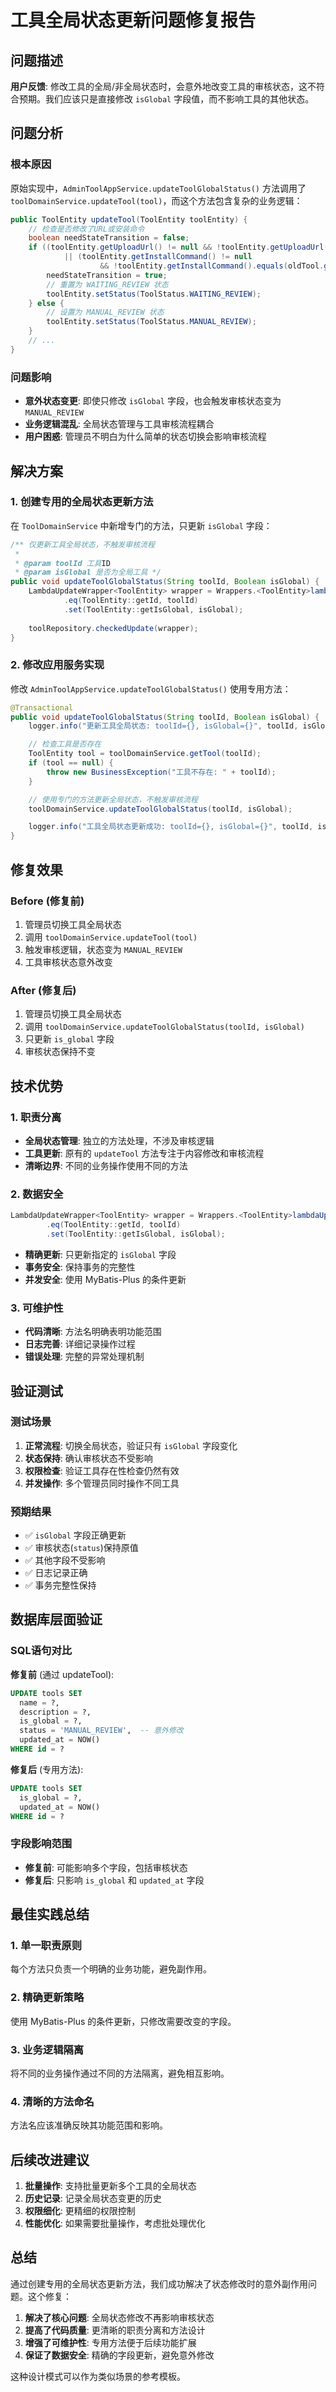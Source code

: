# 工具全局状态更新问题修复报告

## 问题描述

**用户反馈**: 修改工具的全局/非全局状态时，会意外地改变工具的审核状态，这不符合预期。我们应该只是直接修改 `isGlobal` 字段值，而不影响工具的其他状态。

## 问题分析

### 根本原因
原始实现中，`AdminToolAppService.updateToolGlobalStatus()` 方法调用了 `toolDomainService.updateTool(tool)`，而这个方法包含复杂的业务逻辑：

```java
public ToolEntity updateTool(ToolEntity toolEntity) {
    // 检查是否修改了URL或安装命令
    boolean needStateTransition = false;
    if ((toolEntity.getUploadUrl() != null && !toolEntity.getUploadUrl().equals(oldTool.getUploadUrl()))
            || (toolEntity.getInstallCommand() != null
                    && !toolEntity.getInstallCommand().equals(oldTool.getInstallCommand()))) {
        needStateTransition = true;
        // 重置为 WAITING_REVIEW 状态
        toolEntity.setStatus(ToolStatus.WAITING_REVIEW);
    } else {
        // 设置为 MANUAL_REVIEW 状态
        toolEntity.setStatus(ToolStatus.MANUAL_REVIEW);
    }
    // ...
}
```

### 问题影响
- **意外状态变更**: 即使只修改 `isGlobal` 字段，也会触发审核状态变为 `MANUAL_REVIEW`
- **业务逻辑混乱**: 全局状态管理与工具审核流程耦合
- **用户困惑**: 管理员不明白为什么简单的状态切换会影响审核流程

## 解决方案

### 1. 创建专用的全局状态更新方法

在 `ToolDomainService` 中新增专门的方法，只更新 `isGlobal` 字段：

```java
/** 仅更新工具全局状态，不触发审核流程
 * 
 * @param toolId 工具ID
 * @param isGlobal 是否为全局工具 */
public void updateToolGlobalStatus(String toolId, Boolean isGlobal) {
    LambdaUpdateWrapper<ToolEntity> wrapper = Wrappers.<ToolEntity>lambdaUpdate()
            .eq(ToolEntity::getId, toolId)
            .set(ToolEntity::getIsGlobal, isGlobal);
    
    toolRepository.checkedUpdate(wrapper);
}
```

### 2. 修改应用服务实现

修改 `AdminToolAppService.updateToolGlobalStatus()` 使用专用方法：

```java
@Transactional
public void updateToolGlobalStatus(String toolId, Boolean isGlobal) {
    logger.info("更新工具全局状态: toolId={}, isGlobal={}", toolId, isGlobal);

    // 检查工具是否存在
    ToolEntity tool = toolDomainService.getTool(toolId);
    if (tool == null) {
        throw new BusinessException("工具不存在: " + toolId);
    }

    // 使用专门的方法更新全局状态，不触发审核流程
    toolDomainService.updateToolGlobalStatus(toolId, isGlobal);

    logger.info("工具全局状态更新成功: toolId={}, isGlobal={}", toolId, isGlobal);
}
```

## 修复效果

### Before (修复前)
1. 管理员切换工具全局状态
2. 调用 `toolDomainService.updateTool(tool)`
3. 触发审核逻辑，状态变为 `MANUAL_REVIEW`
4. 工具审核状态意外改变

### After (修复后)
1. 管理员切换工具全局状态
2. 调用 `toolDomainService.updateToolGlobalStatus(toolId, isGlobal)`
3. 只更新 `is_global` 字段
4. 审核状态保持不变

## 技术优势

### 1. 职责分离
- **全局状态管理**: 独立的方法处理，不涉及审核逻辑
- **工具更新**: 原有的 `updateTool` 方法专注于内容修改和审核流程
- **清晰边界**: 不同的业务操作使用不同的方法

### 2. 数据安全
```java
LambdaUpdateWrapper<ToolEntity> wrapper = Wrappers.<ToolEntity>lambdaUpdate()
        .eq(ToolEntity::getId, toolId)
        .set(ToolEntity::getIsGlobal, isGlobal);
```
- **精确更新**: 只更新指定的 `isGlobal` 字段
- **事务安全**: 保持事务的完整性
- **并发安全**: 使用 MyBatis-Plus 的条件更新

### 3. 可维护性
- **代码清晰**: 方法名明确表明功能范围
- **日志完善**: 详细记录操作过程
- **错误处理**: 完整的异常处理机制

## 验证测试

### 测试场景
1. **正常流程**: 切换全局状态，验证只有 `isGlobal` 字段变化
2. **状态保持**: 确认审核状态不受影响
3. **权限检查**: 验证工具存在性检查仍然有效
4. **并发操作**: 多个管理员同时操作不同工具

### 预期结果
- ✅ `isGlobal` 字段正确更新
- ✅ 审核状态(`status`)保持原值
- ✅ 其他字段不受影响
- ✅ 日志记录正确
- ✅ 事务完整性保持

## 数据库层面验证

### SQL语句对比

**修复前** (通过 updateTool):
```sql
UPDATE tools SET 
  name = ?, 
  description = ?, 
  is_global = ?, 
  status = 'MANUAL_REVIEW',  -- 意外修改
  updated_at = NOW()
WHERE id = ?
```

**修复后** (专用方法):
```sql
UPDATE tools SET 
  is_global = ?,
  updated_at = NOW()
WHERE id = ?
```

### 字段影响范围
- **修复前**: 可能影响多个字段，包括审核状态
- **修复后**: 只影响 `is_global` 和 `updated_at` 字段

## 最佳实践总结

### 1. 单一职责原则
每个方法只负责一个明确的业务功能，避免副作用。

### 2. 精确更新策略
使用 MyBatis-Plus 的条件更新，只修改需要改变的字段。

### 3. 业务逻辑隔离
将不同的业务操作通过不同的方法隔离，避免相互影响。

### 4. 清晰的方法命名
方法名应该准确反映其功能范围和影响。

## 后续改进建议

1. **批量操作**: 支持批量更新多个工具的全局状态
2. **历史记录**: 记录全局状态变更的历史
3. **权限细化**: 更精细的权限控制
4. **性能优化**: 如果需要批量操作，考虑批处理优化

## 总结

通过创建专用的全局状态更新方法，我们成功解决了状态修改时的意外副作用问题。这个修复：

1. **解决了核心问题**: 全局状态修改不再影响审核状态
2. **提高了代码质量**: 更清晰的职责分离和方法设计
3. **增强了可维护性**: 专用方法便于后续功能扩展
4. **保证了数据安全**: 精确的字段更新，避免意外修改

这种设计模式可以作为类似场景的参考模板。
